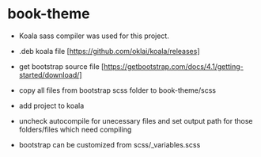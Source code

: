 # book-theme

- Koala sass compiler was used for this project.

- .deb koala file  [https://github.com/oklai/koala/releases]

- get bootstrap source file [https://getbootstrap.com/docs/4.1/getting-started/download/]

- copy all files from bootstrap scss folder to book-theme/scss 

- add project to koala

- uncheck autocompile for unecessary files and set output path for those folders/files which need compiling  

- bootstrap can be customized from scss/_variables.scss
